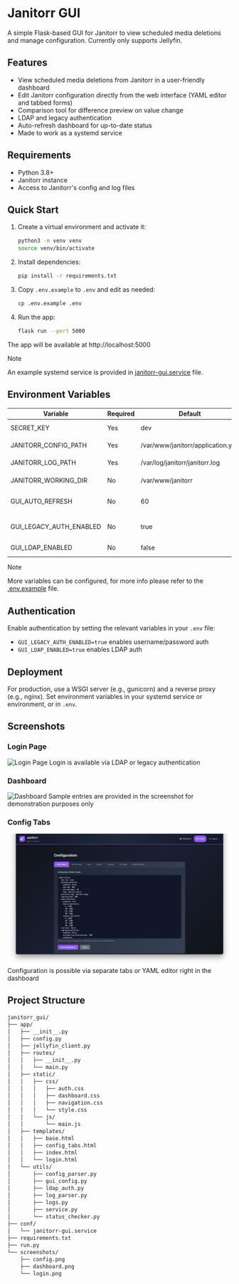 
# Janitorr GUI

A simple Flask-based GUI for Janitorr to view scheduled media deletions and manage configuration. Currently only supports Jellyfin.

## Features

- View scheduled media deletions from Janitorr in a user-friendly dashboard
- Edit Janitorr configuration directly from the web interface (YAML editor and tabbed forms)
- Comparison tool for difference preview on value change
- LDAP and legacy authentication
- Auto-refresh dashboard for up-to-date status
- Made to work as a systemd service

## Requirements

- Python 3.8+
- Janitorr instance
- Access to Janitorr's config and log files

## Quick Start

1. Create a virtual environment and activate it:
    ```bash
    python3 -m venv venv
    source venv/bin/activate
    ```
2. Install dependencies:
    ```bash
    pip install -r requirements.txt
    ```
3. Copy `.env.example` to `.env` and edit as needed:
    ```bash
    cp .env.example .env
    ```
4. Run the app:
    ```bash
    flask run --port 5000
    ```

The app will be available at http://localhost:5000

> [!NOTE]
> An example systemd service is provided in [janitorr-gui.service](/conf/janitorr-gui.service) file.

## Environment Variables

| Variable                  | Required | Default         | Description                                      |
|---------------------------|----------|-----------------|--------------------------------------------------|
| SECRET_KEY                | Yes      | dev | Flask session secret key                         |
| JANITORR_CONFIG_PATH      | Yes      | /var/www/janitorr/application.yml | Path to Janitorr's application.yml               |
| JANITORR_LOG_PATH         | Yes      | /var/log/janitorr/janitorr.log | Path to Janitorr's log file                      |
| JANITORR_WORKING_DIR      | No       | /var/www/janitorr   | Janitorr working directory                       |
| GUI_AUTO_REFRESH          | No       | 60              | Dashboard auto-refresh interval (seconds)         |
| GUI_LEGACY_AUTH_ENABLED   | No       | true           | Enable legacy (username/password) auth            |
| GUI_LDAP_ENABLED          | No       | false           | Enable LDAP authentication                       |

> [!NOTE]
> More variables can be configured, for more info please refer to the [.env.example](.env.example) file.

## Authentication

Enable authentication by setting the relevant variables in your `.env` file:

- `GUI_LEGACY_AUTH_ENABLED=true` enables username/password auth
- `GUI_LDAP_ENABLED=true` enables LDAP auth

## Deployment

For production, use a WSGI server (e.g., gunicorn) and a reverse proxy (e.g., nginx). Set environment variables in your systemd service or environment, or in `.env`.

## Screenshots

### Login Page
![Login Page](screenshots/login.png)
Login is available via LDAP or legacy authentication

### Dashboard
![Dashboard](screenshots/dashboard.png)
Sample entries are provided in the screenshot for demonstration purposes only

### Config Tabs
![Config Tabs](screenshots/config.png)
Configuration is possible via separate tabs or YAML editor right in the dashboard

## Project Structure

```
janitorr_gui/
├── app/
│   ├── __init__.py
│   ├── config.py
│   ├── jellyfin_client.py
│   ├── routes/
│   │   ├── __init__.py
│   │   └── main.py
│   ├── static/
│   │   ├── css/
│   │   │   ├── auth.css
│   │   │   ├── dashboard.css
│   │   │   ├── navigation.css
│   │   │   └── style.css
│   │   └── js/
│   │       └── main.js
│   ├── templates/
│   │   ├── base.html
│   │   ├── config_tabs.html
│   │   ├── index.html
│   │   └── login.html
│   └── utils/
│       ├── config_parser.py
│       ├── gui_config.py
│       ├── ldap_auth.py
│       ├── log_parser.py
│       ├── logs.py
│       ├── service.py
│       └── status_checker.py
├── conf/
│   └── janitorr-gui.service
├── requirements.txt
├── run.py
└── screenshots/
    ├── config.png
    ├── dashboard.png
    └── login.png
```